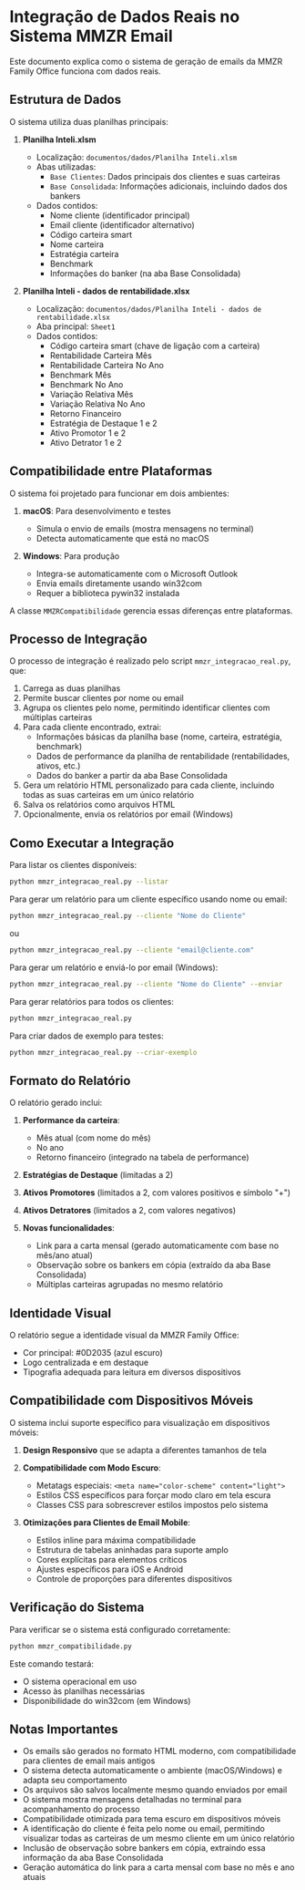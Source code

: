 # Integração de Dados Reais no Sistema MMZR Email

Este documento explica como o sistema de geração de emails da MMZR Family Office funciona com dados reais.

## Estrutura de Dados

O sistema utiliza duas planilhas principais:

1. **Planilha Inteli.xlsm**
   - Localização: `documentos/dados/Planilha Inteli.xlsm`
   - Abas utilizadas:
     - `Base Clientes`: Dados principais dos clientes e suas carteiras
     - `Base Consolidada`: Informações adicionais, incluindo dados dos bankers
   - Dados contidos:
     - Nome cliente (identificador principal)
     - Email cliente (identificador alternativo)
     - Código carteira smart
     - Nome carteira
     - Estratégia carteira
     - Benchmark
     - Informações do banker (na aba Base Consolidada)

2. **Planilha Inteli - dados de rentabilidade.xlsx**
   - Localização: `documentos/dados/Planilha Inteli - dados de rentabilidade.xlsx`
   - Aba principal: `Sheet1`
   - Dados contidos:
     - Código carteira smart (chave de ligação com a carteira)
     - Rentabilidade Carteira Mês
     - Rentabilidade Carteira No Ano
     - Benchmark Mês
     - Benchmark No Ano
     - Variação Relativa Mês
     - Variação Relativa No Ano
     - Retorno Financeiro
     - Estratégia de Destaque 1 e 2
     - Ativo Promotor 1 e 2
     - Ativo Detrator 1 e 2

## Compatibilidade entre Plataformas

O sistema foi projetado para funcionar em dois ambientes:

1. **macOS**: Para desenvolvimento e testes
   - Simula o envio de emails (mostra mensagens no terminal)
   - Detecta automaticamente que está no macOS

2. **Windows**: Para produção
   - Integra-se automaticamente com o Microsoft Outlook
   - Envia emails diretamente usando win32com
   - Requer a biblioteca pywin32 instalada

A classe `MMZRCompatibilidade` gerencia essas diferenças entre plataformas.

## Processo de Integração

O processo de integração é realizado pelo script `mmzr_integracao_real.py`, que:

1. Carrega as duas planilhas
2. Permite buscar clientes por nome ou email
3. Agrupa os clientes pelo nome, permitindo identificar clientes com múltiplas carteiras
4. Para cada cliente encontrado, extrai:
   - Informações básicas da planilha base (nome, carteira, estratégia, benchmark)
   - Dados de performance da planilha de rentabilidade (rentabilidades, ativos, etc.)
   - Dados do banker a partir da aba Base Consolidada
5. Gera um relatório HTML personalizado para cada cliente, incluindo todas as suas carteiras em um único relatório
6. Salva os relatórios como arquivos HTML
7. Opcionalmente, envia os relatórios por email (Windows)

## Como Executar a Integração

Para listar os clientes disponíveis:

```bash
python mmzr_integracao_real.py --listar
```

Para gerar um relatório para um cliente específico usando nome ou email:

```bash
python mmzr_integracao_real.py --cliente "Nome do Cliente"
```

ou

```bash
python mmzr_integracao_real.py --cliente "email@cliente.com"
```

Para gerar um relatório e enviá-lo por email (Windows):

```bash
python mmzr_integracao_real.py --cliente "Nome do Cliente" --enviar
```

Para gerar relatórios para todos os clientes:

```bash
python mmzr_integracao_real.py
```

Para criar dados de exemplo para testes:

```bash
python mmzr_integracao_real.py --criar-exemplo
```

## Formato do Relatório

O relatório gerado inclui:

1. **Performance da carteira**:
   - Mês atual (com nome do mês)
   - No ano
   - Retorno financeiro (integrado na tabela de performance)

2. **Estratégias de Destaque** (limitadas a 2)

3. **Ativos Promotores** (limitados a 2, com valores positivos e símbolo "+")

4. **Ativos Detratores** (limitados a 2, com valores negativos)

5. **Novas funcionalidades**:
   - Link para a carta mensal (gerado automaticamente com base no mês/ano atual)
   - Observação sobre os bankers em cópia (extraído da aba Base Consolidada)
   - Múltiplas carteiras agrupadas no mesmo relatório

## Identidade Visual

O relatório segue a identidade visual da MMZR Family Office:

- Cor principal: #0D2035 (azul escuro)
- Logo centralizada e em destaque
- Tipografia adequada para leitura em diversos dispositivos

## Compatibilidade com Dispositivos Móveis

O sistema inclui suporte específico para visualização em dispositivos móveis:

1. **Design Responsivo** que se adapta a diferentes tamanhos de tela

2. **Compatibilidade com Modo Escuro**:
   - Metatags especiais: `<meta name="color-scheme" content="light">`
   - Estilos CSS específicos para forçar modo claro em tela escura
   - Classes CSS para sobrescrever estilos impostos pelo sistema

3. **Otimizações para Clientes de Email Mobile**:
   - Estilos inline para máxima compatibilidade
   - Estrutura de tabelas aninhadas para suporte amplo
   - Cores explícitas para elementos críticos
   - Ajustes específicos para iOS e Android
   - Controle de proporções para diferentes dispositivos

## Verificação do Sistema

Para verificar se o sistema está configurado corretamente:

```bash
python mmzr_compatibilidade.py
```

Este comando testará:
- O sistema operacional em uso
- Acesso às planilhas necessárias
- Disponibilidade do win32com (em Windows)

## Notas Importantes

- Os emails são gerados no formato HTML moderno, com compatibilidade para clientes de email mais antigos
- O sistema detecta automaticamente o ambiente (macOS/Windows) e adapta seu comportamento
- Os arquivos são salvos localmente mesmo quando enviados por email
- O sistema mostra mensagens detalhadas no terminal para acompanhamento do processo
- Compatibilidade otimizada para tema escuro em dispositivos móveis 
- A identificação do cliente é feita pelo nome ou email, permitindo visualizar todas as carteiras de um mesmo cliente em um único relatório
- Inclusão de observação sobre bankers em cópia, extraindo essa informação da aba Base Consolidada
- Geração automática do link para a carta mensal com base no mês e ano atuais 